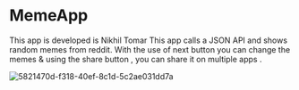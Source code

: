 # MemeApp
This app is developed is Nikhil Tomar
This app calls a JSON API and shows random memes from reddit.
With the use of next button you can change the memes & using the share button , you can share it on multiple apps . 

![5821470d-f318-40ef-8c1d-5c2ae031dd7a](https://user-images.githubusercontent.com/81950754/162406703-c81473f8-c441-4249-a2e3-ab164fc7f821.jpg)
